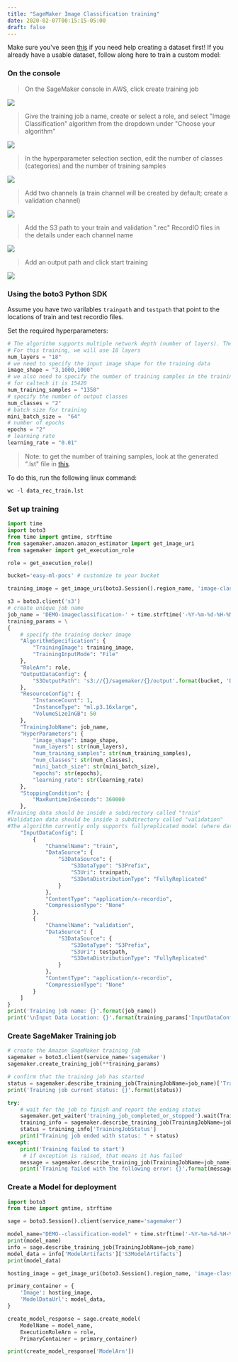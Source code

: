 ```yaml
---
title: "SageMaker Image Classification training"
date: 2020-02-07T00:15:15-05:00
draft: false
---
```


Make sure you've seen [this](../../preprocessing/sagescenes) if you need help creating a dataset first! If you already have a usable dataset, follow along here to train a custom model:

### On the console

> On the SageMaker console in AWS, click create training job

![](/images/sagescene-create-training.png)

> Give the training job a name, create or select a role, and select "Image Classification" algorithm from the dropdown under "Choose your algorithm"

![](/images/sagescene-training-details-1.png)

> In the hyperparameter selection section, edit the number of classes (categories) and the number of training samples

![](/images/sagescene-training-details-2.png)

> Add two channels (a train channel will be created by default; create a validation channel)

![](/images/sagescene-training-details-3-channels.png)

> Add the S3 path to your train and validation ".rec" RecordIO files in the details under each channel name

![](/images/sagescene-training-details-4-channels.png)

> Add an output path and click start training

![](/images/sagescene-training-details-5-output.png)


### Using the boto3 Python SDK

Assume you have two varilables ```trainpath``` and ```testpath``` that point to the locations of train and test recordio files. 

Set the required hyperparameters:

```python
# The algorithm supports multiple network depth (number of layers). They are 18, 34, 50, 101, 152 and 200
# For this training, we will use 18 layers
num_layers = "18" 
# we need to specify the input image shape for the training data
image_shape = "3,1000,1000"
# we also need to specify the number of training samples in the training set
# for caltech it is 15420
num_training_samples = "1358"
# specify the number of output classes
num_classes = "2"
# batch size for training
mini_batch_size =  "64"
# number of epochs
epochs = "2"
# learning rate
learning_rate = "0.01"
```

> Note: to get the number of training samples, look at the generated ".lst" file in [this](../../preprocessing/sagescenes).

To do this, run the following linux command:

```html
wc -l data_rec_train.lst
```

### Set up training
```python
import time
import boto3
from time import gmtime, strftime
from sagemaker.amazon.amazon_estimator import get_image_uri
from sagemaker import get_execution_role

role = get_execution_role()

bucket='easy-ml-pocs' # customize to your bucket

training_image = get_image_uri(boto3.Session().region_name, 'image-classification')

s3 = boto3.client('s3')
# create unique job name 
job_name = 'DEMO-imageclassification-' + time.strftime('-%Y-%m-%d-%H-%M-%S', time.gmtime())
training_params = \
{
    # specify the training docker image
    "AlgorithmSpecification": {
        "TrainingImage": training_image,
        "TrainingInputMode": "File"
    },
    "RoleArn": role,
    "OutputDataConfig": {
        "S3OutputPath": 's3://{}/sagemaker/{}/output'.format(bucket, 'DEMO-imageclassification-')
    },
    "ResourceConfig": {
        "InstanceCount": 1,
        "InstanceType": "ml.p3.16xlarge",
        "VolumeSizeInGB": 50
    },
    "TrainingJobName": job_name,
    "HyperParameters": {
        "image_shape": image_shape,
        "num_layers": str(num_layers),
        "num_training_samples": str(num_training_samples),
        "num_classes": str(num_classes),
        "mini_batch_size": str(mini_batch_size),
        "epochs": str(epochs),
        "learning_rate": str(learning_rate)
    },
    "StoppingCondition": {
        "MaxRuntimeInSeconds": 360000
    },
#Training data should be inside a subdirectory called "train"
#Validation data should be inside a subdirectory called "validation"
#The algorithm currently only supports fullyreplicated model (where data is copied onto each machine)
    "InputDataConfig": [
        {
            "ChannelName": "train",
            "DataSource": {
                "S3DataSource": {
                    "S3DataType": "S3Prefix",
                    "S3Uri": trainpath,
                    "S3DataDistributionType": "FullyReplicated"
                }
            },
            "ContentType": "application/x-recordio",
            "CompressionType": "None"
        },
        {
            "ChannelName": "validation",
            "DataSource": {
                "S3DataSource": {
                    "S3DataType": "S3Prefix",
                    "S3Uri": testpath,
                    "S3DataDistributionType": "FullyReplicated"
                }
            },
            "ContentType": "application/x-recordio",
            "CompressionType": "None"
        }
    ]
}
print('Training job name: {}'.format(job_name))
print('\nInput Data Location: {}'.format(training_params['InputDataConfig'][0]['DataSource']['S3DataSource']))
```

### Create SageMaker Training job
```python
# create the Amazon SageMaker training job
sagemaker = boto3.client(service_name='sagemaker')
sagemaker.create_training_job(**training_params)

# confirm that the training job has started
status = sagemaker.describe_training_job(TrainingJobName=job_name)['TrainingJobStatus']
print('Training job current status: {}'.format(status))

try:
    # wait for the job to finish and report the ending status
    sagemaker.get_waiter('training_job_completed_or_stopped').wait(TrainingJobName=job_name)
    training_info = sagemaker.describe_training_job(TrainingJobName=job_name)
    status = training_info['TrainingJobStatus']
    print("Training job ended with status: " + status)
except:
    print('Training failed to start')
     # if exception is raised, that means it has failed
    message = sagemaker.describe_training_job(TrainingJobName=job_name)['FailureReason']
    print('Training failed with the following error: {}'.format(message))
```

### Create a Model for deployment
```python
import boto3
from time import gmtime, strftime

sage = boto3.Session().client(service_name='sagemaker') 

model_name="DEMO--classification-model" + time.strftime('-%Y-%m-%d-%H-%M-%S', time.gmtime())
print(model_name)
info = sage.describe_training_job(TrainingJobName=job_name)
model_data = info['ModelArtifacts']['S3ModelArtifacts']
print(model_data)

hosting_image = get_image_uri(boto3.Session().region_name, 'image-classification')

primary_container = {
    'Image': hosting_image,
    'ModelDataUrl': model_data,
}

create_model_response = sage.create_model(
    ModelName = model_name,
    ExecutionRoleArn = role,
    PrimaryContainer = primary_container)

print(create_model_response['ModelArn'])
```

